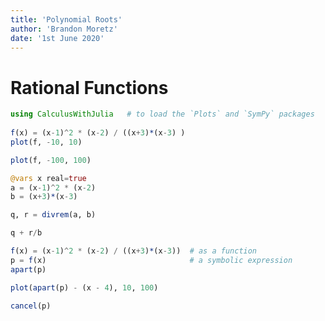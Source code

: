 ```yaml
---
title: 'Polynomial Roots'
author: 'Brandon Moretz'
date: '1st June 2020'
---  
```

  
  
#  Rational Functions
  
  
```julia
using CalculusWithJulia   # to load the `Plots` and `SymPy` packages
  
f(x) = (x-1)^2 * (x-2) / ((x+3)*(x-3) )
plot(f, -10, 10)
```
  
```julia
plot(f, -100, 100)
```
  
```julia
@vars x real=true
a = (x-1)^2 * (x-2)
b = (x+3)*(x-3)
```
  
```julia
q, r = divrem(a, b)
```
  
```julia
q + r/b
```
  
```julia
f(x) = (x-1)^2 * (x-2) / ((x+3)*(x-3))  # as a function
p = f(x)                                # a symbolic expression
apart(p)
```
  
```julia
plot(apart(p) - (x - 4), 10, 100)
```
  
```julia
cancel(p)
```
  